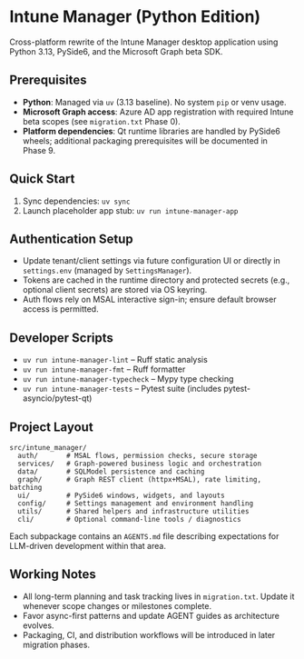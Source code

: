 # Intune Manager (Python Edition)

Cross-platform rewrite of the Intune Manager desktop application using Python 3.13, PySide6, and the Microsoft Graph beta SDK.

## Prerequisites
- **Python**: Managed via `uv` (3.13 baseline). No system `pip` or venv usage.
- **Microsoft Graph access**: Azure AD app registration with required Intune beta scopes (see `migration.txt` Phase 0).
- **Platform dependencies**: Qt runtime libraries are handled by PySide6 wheels; additional packaging prerequisites will be documented in Phase 9.

## Quick Start
1. Sync dependencies: `uv sync`
2. Launch placeholder app stub: `uv run intune-manager-app`

## Authentication Setup
- Update tenant/client settings via future configuration UI or directly in `settings.env` (managed by `SettingsManager`).
- Tokens are cached in the runtime directory and protected secrets (e.g., optional client secrets) are stored via OS keyring.
- Auth flows rely on MSAL interactive sign-in; ensure default browser access is permitted.

## Developer Scripts
- `uv run intune-manager-lint` – Ruff static analysis
- `uv run intune-manager-fmt` – Ruff formatter
- `uv run intune-manager-typecheck` – Mypy type checking
- `uv run intune-manager-tests` – Pytest suite (includes pytest-asyncio/pytest-qt)

## Project Layout
```
src/intune_manager/
  auth/       # MSAL flows, permission checks, secure storage
  services/   # Graph-powered business logic and orchestration
  data/       # SQLModel persistence and caching
  graph/      # Graph REST client (httpx+MSAL), rate limiting, batching
  ui/         # PySide6 windows, widgets, and layouts
  config/     # Settings management and environment handling
  utils/      # Shared helpers and infrastructure utilities
  cli/        # Optional command-line tools / diagnostics
```
Each subpackage contains an `AGENTS.md` file describing expectations for LLM-driven development within that area.

## Working Notes
- All long-term planning and task tracking lives in `migration.txt`. Update it whenever scope changes or milestones complete.
- Favor async-first patterns and update AGENT guides as architecture evolves.
- Packaging, CI, and distribution workflows will be introduced in later migration phases.
